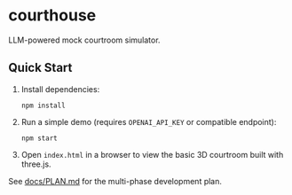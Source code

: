 # courthouse

LLM-powered mock courtroom simulator.

## Quick Start
1. Install dependencies:
   ```
   npm install
   ```
2. Run a simple demo (requires `OPENAI_API_KEY` or compatible endpoint):
   ```
   npm start
   ```
3. Open `index.html` in a browser to view the basic 3D courtroom built with three.js.

See [docs/PLAN.md](docs/PLAN.md) for the multi-phase development plan.
